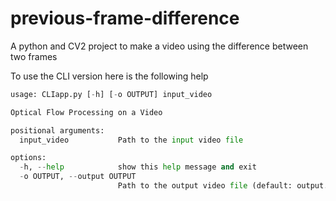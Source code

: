 # previous-frame-difference
A python and CV2 project to make a video using the difference between two frames


To use the CLI version here is the following help

```py
usage: CLIapp.py [-h] [-o OUTPUT] input_video

Optical Flow Processing on a Video

positional arguments:
  input_video           Path to the input video file

options:
  -h, --help            show this help message and exit
  -o OUTPUT, --output OUTPUT
                        Path to the output video file (default: output.mp4)
```
